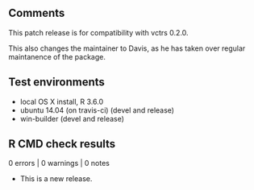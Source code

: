 ## Comments

This patch release is for compatibility with vctrs 0.2.0.

This also changes the maintainer to Davis, as he has taken over regular 
maintanence of the package.

## Test environments
* local OS X install, R 3.6.0
* ubuntu 14.04 (on travis-ci) (devel and release)
* win-builder (devel and release)

## R CMD check results

0 errors | 0 warnings | 0 notes

* This is a new release.
